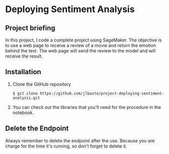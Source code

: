 # Deploying Sentiment Analysis

## Project briefing

In this project, I code a complete project using SageMaker. The objective is to use a web page to receive a review of a movie and return the emotion behind the text. The web page will send the review to the model and will receive the result. 

## Installation

1. Clone the GitHub repository
    ```
    $ git clone https://github.com/jlbasto/project-deploying-sentiment-analysis.git
    ```

2. You can check out the libraries that you'll need for the procedure in the notebook.


## Delete the Endpoint

Always remember to delete the endpoint after the use. Because you are charge for the time it's running, so don't forget to delete it.


